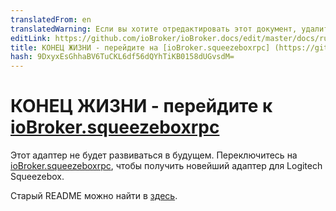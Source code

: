 ```yaml
---
translatedFrom: en
translatedWarning: Если вы хотите отредактировать этот документ, удалите поле «translationFrom», в противном случае этот документ будет снова автоматически переведен
editLink: https://github.com/ioBroker/ioBroker.docs/edit/master/docs/ru/adapterref/iobroker.squeezebox/README.md
title: КОНЕЦ ЖИЗНИ - перейдите на [ioBroker.squeezeboxrpc] (https://github.com/oweitman/ioBroker.squeezeboxrpc)
hash: 9DxyxEsGhhaBV6TuCKL6df56dQYhTiKB0158dUGvsdM=
---
```

# КОНЕЦ ЖИЗНИ - перейдите к [ioBroker.squeezeboxrpc](https://github.com/oweitman/ioBroker.squeezeboxrpc)
Этот адаптер не будет развиваться в будущем. Переключитесь на [ioBroker.squeezeboxrpc](https://github.com/oweitman/ioBroker.squeezeboxrpc), чтобы получить новейший адаптер для Logitech Squeezebox.

Старый README можно найти в [здесь](README_old.md).